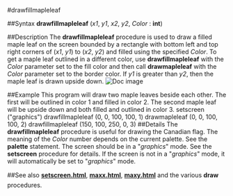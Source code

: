 
#drawfillmapleleaf

##Syntax
**drawfillmapleleaf** (*x1*, *y1*, *x2*, *y2*, *Color* : **int**)

##Description
The **drawfillmapleleaf** procedure is used to draw a filled maple leaf on the screen bounded by a rectangle with bottom left and top right corners of (*x1*, *y1*) to (*x2*, *y2*) and filled using the specified *Color*. To get a maple leaf outlined in a different color, use **drawfillmapleleaf** with the *Color* parameter set to the fill color and then call **drawmapleleaf**  with the *Color* parameter set to the border color. If *y1* is greater than *y2*, then the maple leaf is drawn upside down.
![Doc image](drawfillmapleleaf01.gif)

##Example
This program will draw two maple leaves beside each other. The first will be outlined in color 1 and filled in color 2. The second maple leaf will be upside down and both filled and outlined in color 3.
        setscreen ("graphics")
        drawfillmapleleaf (0, 0, 100, 100, 1)
        drawmapleleaf (0, 0, 100, 100, 2)
        drawfillmapleleaf (150, 100, 250, 0, 3)
##Details
The **drawfillmapleleaf** procedure is useful for drawing the Canadian flag.
The meaning of the *Color* number depends on the current palette. See the **palette** statement.
The screen should be in a "*graphics*" mode. See the **setscreen** procedure for details. If the screen is not in a "*graphics*" mode, it will automatically be set to "*graphics*" mode.

##See also
**[setscreen.html](setscreen)**, **[maxx.html](maxx)**, **[maxy.html](maxy)** and the various **draw** procedures.
